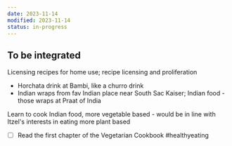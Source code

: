 ```yaml
---
date: 2023-11-14
modified: 2023-11-14
status: in-progress
---
```


## To be integrated
Licensing recipes for home use; recipe licensing and proliferation
- Horchata drink at Bambi, like a churro drink
- Indian wraps from fav Indian place near South Sac Kaiser; Indian food - those wraps at Praat of India

Learn to cook Indian food, more vegetable based - would be in line with Itzel's interests in eating more plant based

- [ ] Read the first chapter of the Vegetarian Cookbook #healthyeating